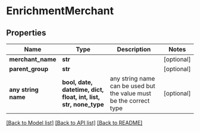 # EnrichmentMerchant


## Properties
Name | Type | Description | Notes
------------ | ------------- | ------------- | -------------
**merchant_name** | **str** |  | [optional] 
**parent_group** | **str** |  | [optional] 
**any string name** | **bool, date, datetime, dict, float, int, list, str, none_type** | any string name can be used but the value must be the correct type | [optional]

[[Back to Model list]](../README.md#documentation-for-models) [[Back to API list]](../README.md#documentation-for-api-endpoints) [[Back to README]](../README.md)


